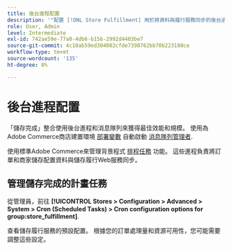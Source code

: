 ```yaml
---
title: 後台進程配置
description: '"配置 [!DNL Store Fulfillment] 用於將資料與履行服務同步的後台過程。」'
role: User, Admin
level: Intermediate
exl-id: 742ae59e-77a0-4db6-b156-2992d4403be7
source-git-commit: 4c10ab59ed304002cfde7398762bb70b223180ce
workflow-type: tm+mt
source-wordcount: '135'
ht-degree: 0%

---
```



# 後台進程配置

「儲存完成」整合使用後台進程和消息隊列來獲得最佳效能和規模。 使用為Adobe Commerce商店建置環境 [部署變數](https://devdocs.magento.com/cloud/env/variables-deploy.html#cron_consumers_runner) 自動啟動 [消息隊列管理者](https://devdocs.magento.com/guides/v2.4/config-guide/mq/rabbitmq-overview.html).

使用標準Adobe Commerce來管理背景程式 [排程任務](https://docs.magento.com/user-guide/system/cron.html) 功能。 這些進程負責將訂單和商家儲存配置資料與儲存履行Web服務同步。

## 管理儲存完成的計畫任務

從管理員，前往 **[!UICONTROL Stores > Configuration > Advanced > System > Cron (Scheduled Tasks) > Cron configuration options for group:store_fulfillment]**.

查看儲存履行服務的預設配置。 根據您的訂單處理量和資源可用性，您可能需要調整這些設定。
